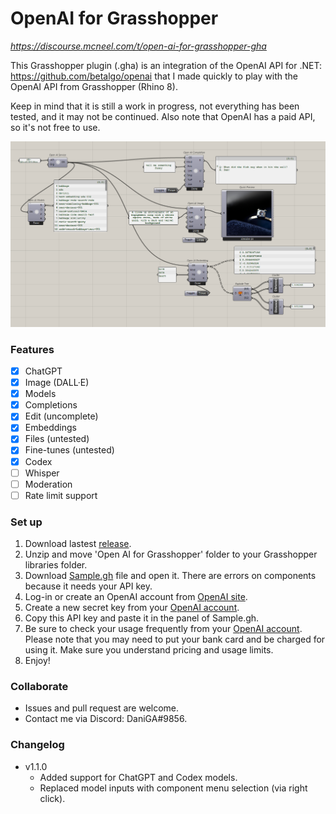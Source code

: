 # OpenAI for Grasshopper

*https://discourse.mcneel.com/t/open-ai-for-grasshopper-gha*

This Grasshopper plugin (.gha) is an integration of the OpenAI API for .NET: https://github.com/betalgo/openai that I made quickly to play with the OpenAI API from Grasshopper (Rhino 8).

Keep in mind that it is still a work in progress, not everything has been tested, and it may not be continued. Also note that OpenAI has a paid API, so it's not free to use.

<img style="center" src=".\Resources\Canvas at 13;49;43.png"></img>		  

### Features
- [x] ChatGPT
- [x] Image (DALL·E)
- [x] Models
- [x] Completions
- [x] Edit (uncomplete)
- [x] Embeddings
- [x] Files (untested)
- [x] Fine-tunes (untested)
- [x] Codex
- [ ] Whisper
- [ ] Moderation
- [ ] Rate limit support

### Set up
1. Download lastest [release](https://github.com/DanielAbalde/OpenAI-for-Grasshopper/releases).
2. Unzip and move 'Open AI for Grasshopper' folder to your Grasshopper libraries folder.
3. Download [Sample.gh](https://github.com/DanielAbalde/OpenAI-for-Grasshopper/releases) file and open it. There are errors on components because it needs your API key.
4. Log-in or create an OpenAI account from [OpenAI site](https://beta.openai.com/).
5. Create a new secret key from your [OpenAI account](https://beta.openai.com/account/api-keys).
6. Copy this API key and paste it in the panel of Sample.gh.
7. Be sure to check your usage frequently from your [OpenAI account](https://beta.openai.com/account/usage).	Please note that you may need to put your bank card and be charged for using it. Make sure you understand pricing and usage limits.
8. Enjoy!


### Collaborate
- Issues and pull request are welcome.
- Contact me via Discord: DaniGA#9856.

### Changelog
- v1.1.0
    * Added support for ChatGPT and Codex models.
    * Replaced model inputs with component menu selection (via right click).
